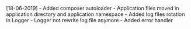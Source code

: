 [18-06-2019] 
    - Added composer autoloader
    - Application files moved in application directory and application namespace
    - Added log files rotation in Logger
    - Logger not rewrite log file anymore
    - Added error handler
